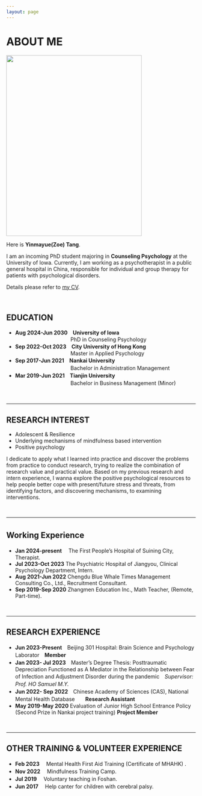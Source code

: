 ```yaml
---
layout: page
---
```


# **ABOUT ME**



<img src="https://yinmayuetang.github.io/images/yinmatang.jpg" class="floatpic" width="360" height="480">


Here is **Yinmayue(Zoe) Tang**.

I am an incoming PhD student majoring in **Counseling Psychology** at the University of Iowa. Currently, I am working as a psychotherapist in a public general hospital in China, responsible for individual and group therapy for patients with psychological disorders.

Details please refer to [my CV](https://yinmayuetang.github.io/file/CV-TANGYinmayue.pdf). 

<br>

## **EDUCATION**

- **Aug 2024-Jun 2030**　**University of Iowa** 
<br>&ensp;&ensp;&ensp;&ensp;&ensp;&ensp;&ensp;&ensp;&ensp;&ensp;&ensp;&ensp;&ensp;&ensp;&ensp;&ensp;&ensp;&ensp;&ensp;&ensp;&ensp;PhD in Counseling Psychology
- **Sep 2022-Oct 2023**　**City University of Hong Kong** 
<br>&ensp;&ensp;&ensp;&ensp;&ensp;&ensp;&ensp;&ensp;&ensp;&ensp;&ensp;&ensp;&ensp;&ensp;&ensp;&ensp;&ensp;&ensp;&ensp;&ensp;&ensp;Master in Applied Psychology
- **Sep 2017-Jun 2021**　**Nankai University**
<br> &ensp;&ensp;&ensp;&ensp;&ensp;&ensp;&ensp;&ensp;&ensp;&ensp;&ensp;&ensp;&ensp;&ensp;&ensp;&ensp;&ensp;&ensp;&ensp;　Bachelor in Administration Management　
- **Mar 2019-Jun 2021**　**Tianjin University**
<br> &ensp;&ensp;&ensp;&ensp;&ensp;&ensp;&ensp;&ensp;&ensp;&ensp;&ensp;&ensp;&ensp;&ensp;&ensp;&ensp;&ensp;&ensp;&ensp;　Bachelor in Business Management (Minor)　　



<br>

---

## **RESEARCH INTEREST**

- Adolescent & Resilience
- Underlying mechanisms of mindfulness based intervention
- Positive psychology  

I dedicate to apply what I learned into practice and discover the problems from practice to conduct research, trying to realize the combination of research value and practical value. Based on my previous research and intern experience, I wanna explore the positive psychological resources to help people better cope with present/future stress and threats, from identifying factors, and discovering mechanisms, to examining interventions.


<br>

---

## **Working Experience**　

- **Jan 2024-present** 　The First People’s Hospital of Suining City, Therapist.
- **Jul 2023-Oct 2023**    The Psychiatric Hospital of Jiangyou, Clinical Psychology Department, Intern.
- **Aug 2021-Jun 2022**    Chengdu Blue Whale Times Management Consulting Co., Ltd., Recruitment Consultant.
- **Sep 2019-Sep 2020**    Zhangmen Education Inc., Math Teacher, (Remote, Part-time).



<br>

---

## **RESEARCH EXPERIENCE**
- **Jun 2023-Present**　Beijing 301 Hospital: Brain Science and Psychology Laborator　**Member**
- **Jan 2023- Jul 2023**　Master’s Degree Thesis: Posttraumatic Depreciation Functioned as A Mediator in the Relationship between Fear of Infection and Adjustment Disorder during the pandemic　*Supervisor: Prof. HO Samuel M.Y.*　　　　　  
- **Jun 2022- Sep 2022**　Chinese Academy of Sciences (CAS), National Mental Health Database　　**Research Assistant**
- **May 2019-May 2020**  Evaluation of Junior High School Entrance Policy (Second Prize in Nankai project training)  **Project Member**

<br>

---

## **OTHER TRAINING & VOLUNTEER EXPERIENCE**
- **Feb 2023** 　Mental Health First Aid Training (Certificate of MHAHK) .
- **Nov 2022** 　Mindfulness Training Camp.
- **Jul 2019** 　Voluntary teaching in Foshan.
- **Jun 2017**　 Help canter for children with cerebral palsy.


